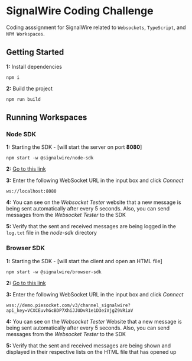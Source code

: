 
# SignalWire Coding Challenge
Coding asssignment for SignalWire related to `Websockets`, `TypeScript`, and `NPM Workspaces`.



## Getting Started

**1:** Install dependencies
```
npm i
```
**2:** Build the project
```
npm run build
```

## Running Workspaces

### Node SDK

**1:** Starting the SDK - [will start the server on port **8080**]
```
npm start -w @signalwire/node-sdk
```

**2:** [Go to this link](https://www.piesocket.com/websocket-tester)

**3:** Enter the following WebSocket URL in the input box and click *Connect* 
```
ws://localhost:8080
```

**4:** You can see on the *Websocket Tester* website that a new message is being sent automatically after every 5 seconds. Also, you can send messages from the *Websocket Tester* to the SDK

**5:** Verify that the sent and received messages are being logged in the `log.txt` file in the *node-sdk* directory


### Browser SDK

**1:** Starting the SDK - [will start the client and open an HTML file]
```
npm start -w @signalwire/browser-sdk
```

**2:** [Go to this link](https://www.piesocket.com/websocket-tester)

**3:** Enter  the following WebSocket URL in the input box and click *Connect* 
```
wss://demo.piesocket.com/v3/channel_signalwire?api_key=VCXCEuvhGcBDP7XhiJJUDvR1e1D3eiVjgZ9VRiaV
```

**4:** You can see on the *Websocket Tester* Website that a new message is being sent automatically after every 5 seconds. Also, you can send messages from the *Websocket Tester* to the SDK

**5:** Verify that the sent and received messages are being shown and displayed in their respective lists on the HTML file that has opened up